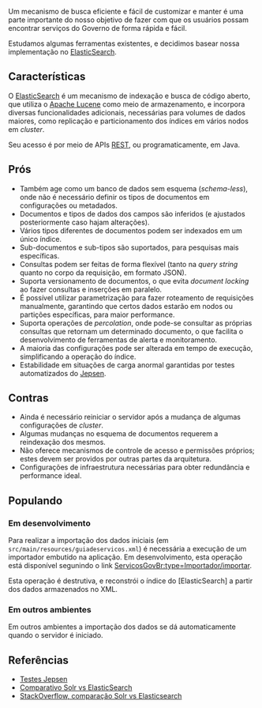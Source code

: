 Um mecanismo de busca eficiente e fácil de customizar e manter é uma parte importante do nosso objetivo de fazer com que os usuários possam encontrar serviços do Governo de forma rápida e fácil.

Estudamos algumas ferramentas existentes, e decidimos basear nossa implementação no [ElasticSearch][ES].

Características
----

O [ElasticSearch][ES] é um mecanismo de indexação e busca de código aberto, que utiliza o [Apache Lucene][LUCENE] como meio de armazenamento, e incorpora diversas funcionalidades adicionais, necessárias para volumes de dados maiores, como replicação e particionamento dos índices em vários nodos em _cluster_.

Seu acesso é por meio de APIs [REST][REST], ou programaticamente, em Java.

Prós
----

* Também age como um banco de dados sem esquema (_schema-less_), onde não é necessário definir os tipos de documentos em configurações ou metadados.
* Documentos e tipos de dados dos campos são inferidos (e ajustados posteriormente caso hajam alterações).
* Vários tipos diferentes de documentos podem ser indexados em um único índice.
* Sub-documentos e sub-tipos são suportados, para pesquisas mais específicas.
* Consultas podem ser feitas de forma flexível (tanto na _query string_ quanto no corpo da requisição, em formato JSON).
* Suporta versionamento de documentos, o que evita _document locking_ ao fazer consultas e inserções em paralelo.
* É possível utilizar parametrização para fazer roteamento de requisições manualmente, garantindo que certos dados estarão em nodos ou partições específicas, para maior performance.
* Suporta operações de _percolation_, onde pode-se consultar as próprias consultas que retornam um determinado documento, o que facilita o desenvolvimento de ferramentas de alerta e monitoramento.
* A maioria das configurações pode ser alterada em tempo de execução, simplificando a operação do índice.
* Estabilidade em situações de carga anormal garantidas por testes automatizados do [Jepsen][JEPSEN].

Contras
----

* Ainda é necessário reiniciar o servidor após a mudança de algumas configurações de _cluster_.
* Algumas mudanças no esquema de documentos requerem a reindexação dos mesmos.
* Não oferece mecanismos de controle de acesso e permissões próprios; estes devem ser providos por outras partes da arquitetura.
* Configurações de infraestrutura necessárias para obter redundância e performance ideal.

Populando
----

### Em desenvolvimento

Para realizar a importação dos dados iniciais (em `src/main/resources/guiadeservicos.xml`) é necessária a execução de um importador embutido na aplicação. Em desenvolvimento, esta operação está disponível segunindo o link [ServicosGovBr:type=Importador/importar](http://localhost:8080/jolokia/exec/ServicosGovBr:type=Importador/importar).

Esta operação é destrutiva, e reconstrói o índice do [ElasticSearch] a partir dos dados armazenados no XML.

### Em outros ambientes

Em outros ambientes a importação dos dados se dá automaticamente quando o servidor é iniciado.


Referências
---

* [Testes Jepsen][JEPSEN]
* [Comparativo Solr vs ElasticSearch][SOLR-ES1]
* [StackOverflow, comparação Solr vs Elasticsearch][SOLR-ES1]

[REST]:http://pt.wikipedia.org/wiki/REST
[ES]:http://www.elasticsearch.org/
[JEPSEN]:https://aphyr.com/posts/317-call-me-maybe-elasticsearch
[SOLR-ES1]:http://solr-vs-elasticsearch.com/
[SOLR-ES2]:http://stackoverflow.com/questions/10213009/solr-vs-elasticsearch
[LUCENE]:http://lucene.apache.org/
